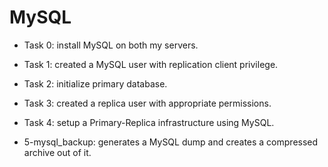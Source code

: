 # MySQL

* Task 0: install MySQL on both my servers.

* Task 1: created a MySQL user with replication client privilege.

* Task 2: initialize primary database.

* Task 3: created a replica user with appropriate permissions.

* Task 4: setup a Primary-Replica infrastructure using MySQL.

* 5-mysql_backup: generates a MySQL dump and creates a compressed archive out of it.
